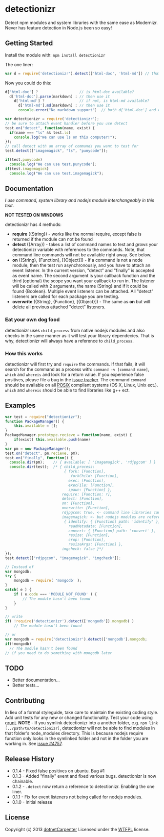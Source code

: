 detectionizr
============

Detect npm modules and system libraries with the same ease as Modernizr. Never has feature detection in Node.js been so easy!

## Getting Started
Install the module with: `npm install detectionizr`

The one liner:
```javascript
var d = require('detectionizr').detect(['html-doc', 'html-md']) // that's it!
```
Now you could do this:
```javascript
d['html-doc'] ?                   // is html-doc available?
  d['html-doc'].parse(markdown) : // then use it
    d['html-md'] ?                // if not, is html-md available?
      d['html-md'].md(markdown) : // then use it
      console.error("No markdown support")  // both d['html-doc'] and d['html-md'] are false
```

```javascript
var detectionizr = require('detectionizr');
// be sure to attach event handler before you use detect
test.on("detect", function(name, exist) {
  if(name === "ls" && test.ls)
    console.log("We can use ls on this computer!");
});
// call detect with an array of commands you want to test for
test.detect(["imagemagick", "ls", "punycode"]);

if(test.punycode)
  console.log("We can use test.punycode");
if(test.imagemagick)
  console.log("We can use test.imagemagick");
```

## Documentation
*I use command, system library and nodejs module interchangeably in this text.*

**NOT TESTED ON WINDOWS**

detectionizr has 4 methods:
+ **require** ({String}) - works like the normal require, except false is returned if the module can not be found
+ **detect** ({Array}) - takes a list of command names to test and *grows* your detectionizr variable with references to the commands. Note, that command line commands will not be available right away. See below.
+ **on** ({String}, {Function}, [{Object}]) - If a command is not a node module, then the test run asynchronously, and you have to attach an event listener. In the current version, "detect" and "finally" is accepted as event name. The second argument is your callback function and the third (optional) the scope you want your callback to run in.
The listener will be called with 2 arguments, the name {String} and if it could be found {Boolean}. Multiple event listeners can be attached. All "detect" listeners are called for each package you are testing.
+ **overwrite** ({String}, {Function}, [{Object}]) - The same as **on** but will delete all previous attached "detect" listeners.

### Eat your own dog food
detectionizr uses ```child_process``` from native nodejs modules and also checks in the same manner as it will test your library dependecies. That is why, detectionizr will always have a reference to ```child_process```.

### How this works
detectionizr will first try and ```require``` the commands. If that fails, it will search for the command as a process with: ```command -v [command name]```, ```which``` and ```whereis``` and look for a return value. If you experience false positives, please file a bug in the [issue tracker](https://github.com/dotnetCarpenter/npm-detectionizr/issues). The command ```command``` should be available on all [POSIX](https://en.wikipedia.org/wiki/POSIX#POSIX-oriented_operating_systems) compliant systems (OS X, Linux, Unix ect.). ```which``` and ```whereis``` should be able to find libraries like g++ ect.

## Examples
```javascript
var test = require("detectionizr");
function PackageManager() {
    this.available = [];
}
PackageManager.prototype.recieve = function(name, exist) {
    if(exist) this.available.push(name)
}
var pm = new PackageManager();
test.on("detect", pm.recieve, pm);
test.on("finally", function() {
  console.dir(pm);    // { available: [ 'imagemagick', 'rdjpgcom' ] }
  console.dir(test);  /* { child_process: 
                           { fork: [Function],
                             _forkChild: [Function],
                             exec: [Function],
                             execFile: [Function],
                             spawn: [Function] },
                          require: [Function: r],
                          detect: [Function],
                          on: [Function],
                          overwrite: [Function],
                          rdjpgcom: true, <- command line libraries can not be referenced
                          imagemagick: <- but nodejs modules are referenced
                           { identify: { [Function] path: 'identify' },
                             readMetadata: [Function],
                             convert: { [Function] path: 'convert' },
                             resize: [Function],
                             crop: [Function],
                             resizeArgs: [Function] },
                          imgcheck: false }*/
});
test.detect(["rdjpgcom", "imagemagick", "imgcheck"]);
```

```javascript
// Instead of
var mongodb;
try {
    mongodb = require( 'mongodb' );
}
catch( e ) {
    if ( e.code === 'MODULE_NOT_FOUND' ) {
        // The module hasn't been found
    }
}

// write
if( !require('detectionizr').detect(['mongodb']).mongodb) )
    // The module hasn't been found

// or
var mongodb = require('detectionizr').detect(['mongodb'].mongodb;
if(!mongodb)
  // The module hasn't been found
// if you need to do something with mongodb later
```

## TODO
+ Better documentation...
+ Better tests...

## Contributing
In lieu of a formal styleguide, take care to maintain the existing coding style. Add unit tests for any new or changed functionality. Test your code using [grunt](https://github.com/cowboy/grunt).
**NOTE** - If you symlink detectionizr into a another folder, e.g. ```npm link [../path/to/detectionizr]```, detectionizr will not be able to find modules in that folder's node_modules directory. This is because nodejs require function only looks in the symlinked folder and not in the folder you are working in. See [issue #4757](https://github.com/joyent/node/issues/4757).

## Release History
+ 0.1.4 - Fixed false positives on ubuntu. Bug #1
+ 0.1.3 - Added "finally" event and fixed various bugs. detectionizr is now chainable.
+ 0.1.2 - ```.detect``` now return a reference to detectionizr. Enabling the one liner.
+ 0.1.1 - Fix for event listeners not being called for nodejs modules.
+ 0.1.0 - Initial release

## License
Copyright (c) 2013 [dotnetCarpenter](https://www.google.com/search?q=dotnetCarpenter)
Licensed under the [WTFPL](http://www.wtfpl.net/about/) license.
